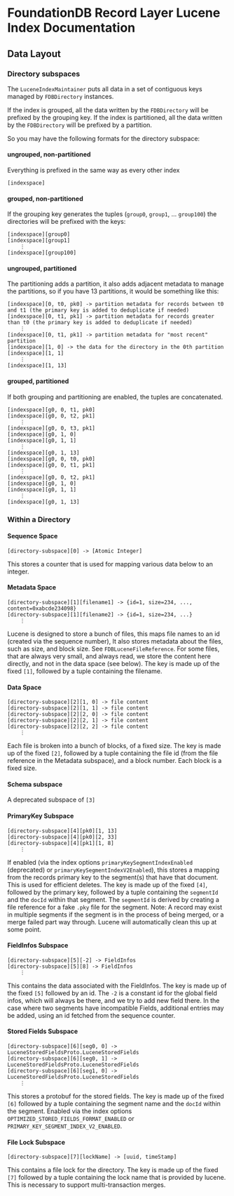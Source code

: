 # FoundationDB Record Layer Lucene Index Documentation

## Data Layout

### Directory subspaces
The `LuceneIndexMaintainer` puts all data in a set of contiguous keys managed by `FDBDirectory` instances.

If the index is grouped, all the data written by the `FDBDirectory` will be prefixed by the grouping key.
If the index is partitioned, all the data written by the `FDBDirectory` will be prefixed by a partition.

So you may have the following formats for the directory subspace:

#### ungrouped, non-partitioned
Everything is prefixed in the same way as every other index
```
[indexspace]
```
#### grouped, non-partitioned
If the grouping key generates the tuples (`group0`, `group1`, ... `group100`) the directories will be prefixed with the keys:
```
[indexspace][group0]
[indexspace][group1]
    ⋮
[indexspace][group100]

```

#### ungrouped, partitioned
The partitioning adds a partition, it also adds adjacent metadata to manage the partitions, so if you have 13 partitions,
it would be something like this:
```
[indexspace][0, t0, pk0] -> partition metadata for records between t0 and t1 (the primary key is added to deduplicate if needed)
[indexspace][0, t1, pk1] -> partition metadata for records greater than t0 (the primary key is added to deduplicate if needed)
    ⋮
[indexspace][0, t1, pk1] -> partition metadata for "most recent" partition
[indexspace][1, 0] -> the data for the directory in the 0th partition 
[indexspace][1, 1]
    ⋮
[indexspace][1, 13]
```

#### grouped, partitioned
If both grouping and partitioning are enabled, the tuples are concatenated.
```
[indexspace][g0, 0, t1, pk0]
[indexspace][g0, 0, t2, pk1]
    ⋮
[indexspace][g0, 0, t3, pk1]
[indexspace][g0, 1, 0]
[indexspace][g0, 1, 1]
    ⋮
[indexspace][g0, 1, 13]
[indexspace][g0, 0, t0, pk0]
[indexspace][g0, 0, t1, pk1]
    ⋮
[indexspace][g0, 0, t2, pk1]
[indexspace][g0, 1, 0]
[indexspace][g0, 1, 1]
    ⋮
[indexspace][g0, 1, 13]
```

### Within a Directory


#### Sequence Space
```
[directory-subspace][0] -> [Atomic Integer]
```
This stores a counter that is used for mapping various data below to an integer.

#### Metadata Space
```
[directory-subspace][1][filename1] -> {id=1, size=234, ..., content=0xabcde234098}
[directory-subspace][1][filename2] -> {id=1, size=234, ...}
    ⋮
```
Lucene is designed to store a bunch of files, this maps file names to an id (created via the sequence number), 
It also stores metadata about the files, such as size, and block size. See `FDBLuceneFileReference`.
For some files, that are always very small, and always read, we store the content here directly, and not in the data 
space (see below).
The key is made up of the fixed `[1]`, followed by a tuple containing the filename.

#### Data Space
```
[directory-subspace][2][1, 0] -> file content
[directory-subspace][2][1, 1] -> file content
[directory-subspace][2][2, 0] -> file content
[directory-subspace][2][2, 1] -> file content
[directory-subspace][2][2, 2] -> file content
    ⋮
```
Each file is broken into a bunch of blocks, of a fixed size.
The key is made up of the fixed `[2]`, followed by a tuple containing the file id (from the file reference in the
Metadata subspace), and a block number. Each block is a fixed  size.

#### Schema subspace
A deprecated subspace of `[3]`

#### PrimaryKey Subspace
```
[directory-subspace][4][pk0][1, 13]
[directory-subspace][4][pk0][2, 33]
[directory-subspace][4][pk1][1, 8]
    ⋮
```
If enabled (via the index options `primaryKeySegmentIndexEnabled` (deprecated) or `primaryKeySegmentIndexV2Enabled`), this stores a
mapping from the records primary key to the segment(s) that have that document. This is used for efficient deletes.
The key is made up of the fixed `[4]`, followed by the primary key, followed by a tuple containing the `segmentId` and
the `docId` within that segment.
The `segmentId` is derived by creating a file reference for a fake `.pky` file for the segment.
Note: A record may exist in multiple segments if the segment is in the process of being merged, or a merge failed part
way through. Lucene will automatically clean this up at some point.

#### FieldInfos Subspace
```
[directory-subspace][5][-2] -> FieldInfos
[directory-subspace][5][8] -> FieldInfos
    ⋮
```
This contains the data associated with the FieldInfos. The key is made up of the fixed `[5]` followed by an id.
The `-2` is a constant id for the global field infos, which will always be there, and we try to add new field there.
In the case where two segments have incompatible Fields, additional entries may be added, using an id fetched from the
sequence counter.

#### Stored Fields Subspace
```
[directory-subspace][6][seg0, 0] -> LuceneStoredFieldsProto.LuceneStoredFields
[directory-subspace][6][seg0, 1] -> LuceneStoredFieldsProto.LuceneStoredFields
[directory-subspace][6][seg1, 0] -> LuceneStoredFieldsProto.LuceneStoredFields
    ⋮
```
This stores a protobuf for the stored fields. The key is made up of the fixed `[6]` followed by a tuple containing the
segment name and the `docId` within the segment.
Enabled via the index options `OPTIMIZED_STORED_FIELDS_FORMAT_ENABLED` or `PRIMARY_KEY_SEGMENT_INDEX_V2_ENABLED`.

#### File Lock Subspace
```
[directory-subspace][7][lockName] -> [uuid, timeStamp]
```
This contains a file lock for the directory. The key is made up of the fixed `[7]` followed by a tuple containing the
lock name that is provided by lucene. This is necessary to support multi-transaction merges.
